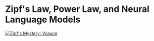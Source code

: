 # Zipf's Law, Power Law, and Neural Language Models

[![Zipf's Mystery; Vsauce](https://www.youtube.com/watch?v=fCn8zs912OE)](https://www.youtube.com/watch?v=fCn8zs912OE)
